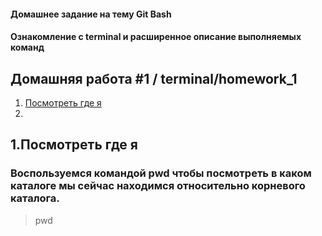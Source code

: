 #### Домашнее задание на тему Git Bash

#### Ознакомление с terminal и расширенное описание выполняемых команд

##  Домашняя работа #1 / terminal/homework_1

   1. <a href="#tekst1">Посмотреть где я</a>
   2. 
##  1.Посмотреть где я <a name="tekst1"></a>
### Воспользуемся командой pwd чтобы посмотреть в каком каталоге мы сейчас находимся относительно корневого каталога.

>pwd
>>
